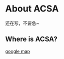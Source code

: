 # About ACSA

还在写，不要急~

## Where is ACSA?

[google map](https://visit.stanford.edu/basics/index.html)